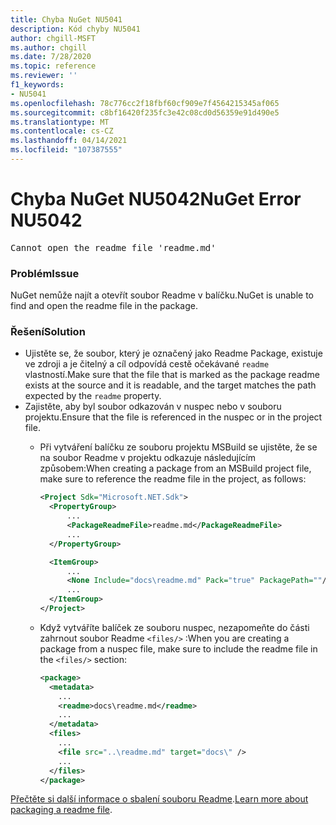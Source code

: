 ```yaml
---
title: Chyba NuGet NU5041
description: Kód chyby NU5041
author: chgill-MSFT
ms.author: chgill
ms.date: 7/28/2020
ms.topic: reference
ms.reviewer: ''
f1_keywords:
- NU5041
ms.openlocfilehash: 78c776cc2f18fbf60cf909e7f4564215345af065
ms.sourcegitcommit: c8bf16420f235fc3e42c08cd0d56359e91d490e5
ms.translationtype: MT
ms.contentlocale: cs-CZ
ms.lasthandoff: 04/14/2021
ms.locfileid: "107387555"
---
```

# <a name="nuget-error-nu5042"></a><span data-ttu-id="087d1-103">Chyba NuGet NU5042</span><span class="sxs-lookup"><span data-stu-id="087d1-103">NuGet Error NU5042</span></span>

<pre>Cannot open the readme file 'readme.md'</pre>


### <a name="issue"></a><span data-ttu-id="087d1-104">Problém</span><span class="sxs-lookup"><span data-stu-id="087d1-104">Issue</span></span>

<span data-ttu-id="087d1-105">NuGet nemůže najít a otevřít soubor Readme v balíčku.</span><span class="sxs-lookup"><span data-stu-id="087d1-105">NuGet is unable to find and open the readme file in the package.</span></span>


### <a name="solution"></a><span data-ttu-id="087d1-106">Řešení</span><span class="sxs-lookup"><span data-stu-id="087d1-106">Solution</span></span>

- <span data-ttu-id="087d1-107">Ujistěte se, že soubor, který je označený jako Readme Package, existuje ve zdroji a je čitelný a cíl odpovídá cestě očekávané `readme` vlastností.</span><span class="sxs-lookup"><span data-stu-id="087d1-107">Make sure that the file that is marked as the package readme exists at the source and it is readable, and the target matches the path expected by the `readme` property.</span></span>
- <span data-ttu-id="087d1-108">Zajistěte, aby byl soubor odkazován v nuspec nebo v souboru projektu.</span><span class="sxs-lookup"><span data-stu-id="087d1-108">Ensure that the file is referenced in the nuspec or in the project file.</span></span>
  * <span data-ttu-id="087d1-109">Při vytváření balíčku ze souboru projektu MSBuild se ujistěte, že se na soubor Readme v projektu odkazuje následujícím způsobem:</span><span class="sxs-lookup"><span data-stu-id="087d1-109">When creating a package from an MSBuild project file, make sure to reference the readme file in the project, as follows:</span></span>

    ```xml
    <Project Sdk="Microsoft.NET.Sdk">
      <PropertyGroup>
          ...
          <PackageReadmeFile>readme.md</PackageReadmeFile>
          ...
      </PropertyGroup>

      <ItemGroup>
          ...
          <None Include="docs\readme.md" Pack="true" PackagePath=""/>
          ...
      </ItemGroup>
    </Project>
    ```

  * <span data-ttu-id="087d1-110">Když vytváříte balíček ze souboru nuspec, nezapomeňte do části zahrnout soubor Readme `<files/>` :</span><span class="sxs-lookup"><span data-stu-id="087d1-110">When you are creating a package from a nuspec file, make sure to include the readme file in the `<files/>` section:</span></span>

    ```xml
    <package>
      <metadata>
        ...
        <readme>docs\readme.md</readme>
        ...
      </metadata>
      <files>
        ...
        <file src="..\readme.md" target="docs\" />
        ...
      </files>
    </package>
    ```

<span data-ttu-id="087d1-111">[Přečtěte si další informace o sbalení souboru Readme](../msbuild-targets.md#packagereadmefile).</span><span class="sxs-lookup"><span data-stu-id="087d1-111">[Learn more about packaging a readme file](../msbuild-targets.md#packagereadmefile).</span></span>
